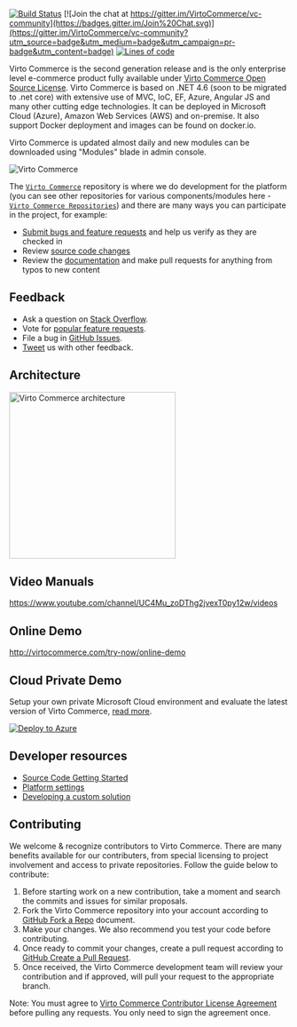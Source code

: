 [![Build Status](http://ci.virtocommerce.com/buildStatus/icon?job=vc-2-org/vc-platform/master)](http://ci.virtocommerce.com/job/vc-2-org/job/vc-platform/job/master/)
[![Join the chat at https://gitter.im/VirtoCommerce/vc-community](https://badges.gitter.im/Join%20Chat.svg)](https://gitter.im/VirtoCommerce/vc-community?utm_source=badge&utm_medium=badge&utm_campaign=pr-badge&utm_content=badge)
[![Lines of code](https://sonarcloud.io/api/badges/measure?key=vc-platform%3Amaster&metric=ncloc)](https://sonarcloud.io/api/badges/measure?key=vc-platform%3Amaster&metric=ncloc)

Virto Commerce is the second generation release and is the only enterprise level e-commerce product fully available under <a href="https://virtocommerce.com/open-source-license" target="_blank">Virto Commerce Open Source License</a>. Virto Commerce is based on .NET 4.6 (soon to be migrated to .net core) with extensive use of MVC, IoC, EF, Azure, Angular JS and many other cutting edge technologies. It can be deployed in Microsoft Cloud (Azure), Amazon Web Services (AWS) and on-premise. It also support Docker deployment and images can be found on docker.io.

Virto Commerce is updated almost daily and new modules can be downloaded using "Modules" blade in admin console.

<img alt="Virto Commerce" src="https://virtocommerce.com/assets/images/home/hero.gif"/>

The [`Virto Commerce`](https://github.com/virtocommerce/vc-platform) repository is where we do development for the platform (you can see other repositories for various components/modules here - [`Virto Commerce Repositories`](https://github.com/VirtoCommerce)) and there are many ways you can participate in the project, for example:

* [Submit bugs and feature requests](https://github.com/virtocommerce/vc-platform/issues) and help us verify as they are checked in
* Review [source code changes](https://github.com/virtocommerce/vc-platform/pulls)
* Review the [documentation](https://virtocommerce.com/docs) and make pull requests for anything from typos to new content

## Feedback

* Ask a question on [Stack Overflow](https://stackoverflow.com/questions/tagged/virtocommerce).
* Vote for [popular feature requests](https://github.com/virtocommerce/vc-platform/issues?q=is%3Aopen+is%3Aissue+label%3Afeature-request+sort%3Areactions-%2B1-desc).
* File a bug in [GitHub Issues](https://github.com/virtocommerce/vc-platform/issues).
* [Tweet](https://twitter.com/virtocommerce) us with other feedback.

Architecture
-----------
<img alt="Virto Commerce architecture" width="300" height="300" src="https://virtocommerce.com/assets/images/features/architecture-circle.png">

Video Manuals
-----------
https://www.youtube.com/channel/UC4Mu_zoDThg2jvexT0py12w/videos

Online Demo
-----------
http://virtocommerce.com/try-now/online-demo

Cloud Private Demo
-----------

Setup your own private Microsoft Cloud environment and evaluate the latest version of Virto Commerce, <a href="https://virtocommerce.com/docs/vc2devguide/deployment/platform-deployment/deploy-from-github-to-microsoft-cloud-azure" target="_blank">read more</a>.

<a href="https://azuredeploy.net/" target="_blank">
  <img alt="Deploy to Azure" src="http://azuredeploy.net/deploybutton.png"/>
</a>

## Developer resources
* <a href="https://virtocommerce.com/docs/vc2devguide/deployment/platform-deployment/source-code-getting-started" target="_blank">Source Code Getting Started</a>
* <a href="https://virtocommerce.com/docs/vc2devguide/deployment/platform-settings" target="_blank">Platform settings</a>
* <a href="https://virtocommerce.com/docs/vc2devguide/development-scenarios/developing-a-custom-solution" target="_blank">Developing a custom solution</a>

 
Contributing
-----------
We welcome & recognize contributors to Virto Commerce. There are many benefits available for our contributers, from special licensing to project involvement and access to private repositories. Follow the guide below to contribute:

1. Before starting work on a new contribution, take a moment and search the commits and issues for similar proposals.
2. Fork the Virto Commerce repository into your account according to <a href="https://help.github.com/articles/fork-a-repo/">GitHub Fork a Repo</a> document.
3. Make your changes. We also recommend you test your code before contributing.
4. Once ready to commit your changes, create a pull request according to <a href="https://help.github.com/articles/creating-a-pull-request/">GitHub Create a Pull Request</a>.
5. Once received, the Virto Commerce development team will review your contribution and if approved, will pull your request to the appropriate branch.

Note: You must agree to <a href="http://virtocommerce.com/contribute-agreement">Virto Commerce Contributor License Agreement</a> before pulling any requests. You only need to sign the agreement once.
